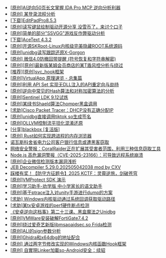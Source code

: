 + [[原创]AI逆向50页长文掌握 IDA Pro MCP 逆向分析利器](https://bbs.kanxue.com/thread-286813.htm)
+ [[原创] 某登录流程分析](https://bbs.kanxue.com/thread-286592.htm)
+ [[下载]EditPadPro8.5.3](https://bbs.kanxue.com/thread-286826.htm)
+ [[原创]读写键鼠绘制驱动开源分享 没雪币了，来讨个口子](https://bbs.kanxue.com/thread-286756.htm)
+ [[原创]简单的部分"SSVGG"游戏反作弊驱动分析](https://bbs.kanxue.com/thread-286409.htm)
+ [[下载]AceText 4.3.2](https://bbs.kanxue.com/thread-286829.htm)
+ [[原创]开源SKRoot-Linux内核级完美隐藏ROOT系统源码](https://bbs.kanxue.com/thread-276664.htm)
+ [[原创]unidbg读写跟踪还原X-Gorgon](https://bbs.kanxue.com/thread-285586.htm)
+ [[原创] 微信4.0防撤回带提醒 (符号恢复和字符串解密)](https://bbs.kanxue.com/thread-286611.htm)
+ [[原创][原创]最新版某姆会员商店的某T盾风控分析与绕过](https://bbs.kanxue.com/thread-286243.htm)
+ [[推荐][原创]svc_hook框架](https://bbs.kanxue.com/thread-284713.htm)
+ [[原创]VirtualApp 原理速览 - 总集篇](https://bbs.kanxue.com/thread-286728.htm)
+ [[原创]利用 API Set 实现无DLL注入的API重定向与劫持](https://bbs.kanxue.com/thread-286823.htm)
+ [[原创]逆向中常见的Hash算法和对称加密算法的分析](https://bbs.kanxue.com/thread-265939.htm)
+ [[原创]Sentinel LDK 9.12试炼](https://bbs.kanxue.com/thread-286836.htm)
+ [[原创]某绿书Shaeld算法Chomper黑盒调用](https://bbs.kanxue.com/thread-285705.htm)
+ [[求助]Cisco Packet Tracer：DHCP没有正确分配IP](https://bbs.kanxue.com/thread-286860.htm)
+ [[原创]unidbg直接调用tiktok so生成签名](https://bbs.kanxue.com/thread-285623.htm)
+ [[原创]OLLVM控制流平坦化混淆还原](https://bbs.kanxue.com/thread-286151.htm)
+ [[分享]blackbox [复活版]](https://bbs.kanxue.com/thread-286308.htm)
+ [[原创] Rust如何实现跨进程的内存浏览器](https://bbs.kanxue.com/thread-286865.htm)
+ [诺瓦斯科舍省电力公司客户银行信息或遭黑客窃取](https://bbs.kanxue.com/thread-286864.htm)
+ [网络安全警报：CoralRaider正在扩展其受害者范围，利用三种信息窃取工具](https://bbs.kanxue.com/thread-286863.htm)
+ [Node.js 高危漏洞警报（CVE-2025-23166）：可导致远程系统崩溃](https://bbs.kanxue.com/thread-286862.htm)
+ [[原创]企业微信检测版本漏洞浅析](https://bbs.kanxue.com/thread-284796.htm)
+ [JEB Decompiler 5.29.0.202505042038 mod by CXV](https://bbs.kanxue.com/thread-286749.htm)
+ [踩楼有奖！【防守方征题令】2025 KCTF：灵霄逆旅，剑破苍穹](https://bbs.kanxue.com/thread-286311.htm)
+ [[原创]VMProtect SDK 演示](https://bbs.kanxue.com/thread-201173.htm)
+ [[原创]学习助手-劝学版 中小学家长的语文助手](https://bbs.kanxue.com/thread-286541.htm)
+ [[原创]基于ptrace注入对unity手游进行dump的方案](https://bbs.kanxue.com/thread-286222.htm)
+ [[求助] Windows内核驱动通过系统回调获取驱动路径](https://bbs.kanxue.com/thread-286866.htm)
+ [[求助]某tx安卓游戏的perf硬件断点检测](https://bbs.kanxue.com/thread-286867.htm)
+ [《安卓逆向这档事》第二十三课、黑盒魔法之Unidbg](https://bbs.kanxue.com/thread-285073.htm)
+ [[原创]VMWare安装破解FortiGate7.4.2](https://bbs.kanxue.com/thread-284794.htm)
+ [[原创]绕过爱奇艺新版libmsaoaidsec.so Frida检测](https://bbs.kanxue.com/thread-280754.htm)
+ [[原创]ALI的sign参数分析](https://bbs.kanxue.com/thread-284292.htm)
+ [[原创]Ghidra和x64dbg的地址配合](https://bbs.kanxue.com/thread-286869.htm)
+ [[原创] 通过两字节修改实现的Windows内核函数Hook框架](https://bbs.kanxue.com/thread-286868.htm)
+ [[原创] 自實現Linker加載so-Android安全：续貂](https://bbs.kanxue.com/thread-286870.htm)
